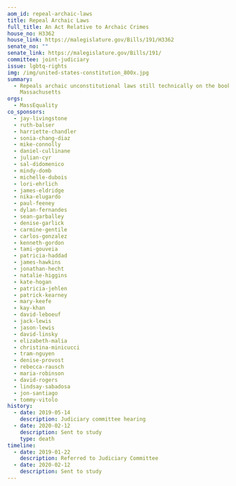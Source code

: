 ```yaml
---
aom_id: repeal-archaic-laws
title: Repeal Archaic Laws
full_title: An Act Relative to Archaic Crimes
house_no: H3362
house_link: https://malegislature.gov/Bills/191/H3362
senate_no: ""
senate_link: https://malegislature.gov/Bills/191/
committee: joint-judiciary
issue: lgbtq-rights
img: /img/united-states-constitution_800x.jpg
summary:
  - Repeals archaic unconstitutional laws still technically on the books in
    Massachusetts
orgs:
  - MassEquality
co_sponsors:
  - jay-livingstone
  - ruth-balser
  - harriette-chandler
  - sonia-chang-diaz
  - mike-connolly
  - daniel-cullinane
  - julian-cyr
  - sal-didomenico
  - mindy-domb
  - michelle-dubois
  - lori-ehrlich
  - james-eldridge
  - nika-elugardo
  - paul-feeney
  - dylan-fernandes
  - sean-garballey
  - denise-garlick
  - carmine-gentile
  - carlos-gonzalez
  - kenneth-gordon
  - tami-gouveia
  - patricia-haddad
  - james-hawkins
  - jonathan-hecht
  - natalie-higgins
  - kate-hogan
  - patricia-jehlen
  - patrick-kearney
  - mary-keefe
  - kay-khan
  - david-leboeuf
  - jack-lewis
  - jason-lewis
  - david-linsky
  - elizabeth-malia
  - christina-minicucci
  - tram-nguyen
  - denise-provost
  - rebecca-rausch
  - maria-robinson
  - david-rogers
  - lindsay-sabadosa
  - jon-santiago
  - tommy-vitolo
history:
  - date: 2019-05-14
    description: Judiciary committee hearing
  - date: 2020-02-12
    description: Sent to study
    type: death
timeline:
  - date: 2019-01-22
    description: Referred to Judiciary Committee
  - date: 2020-02-12
    description: Sent to study
---
```

